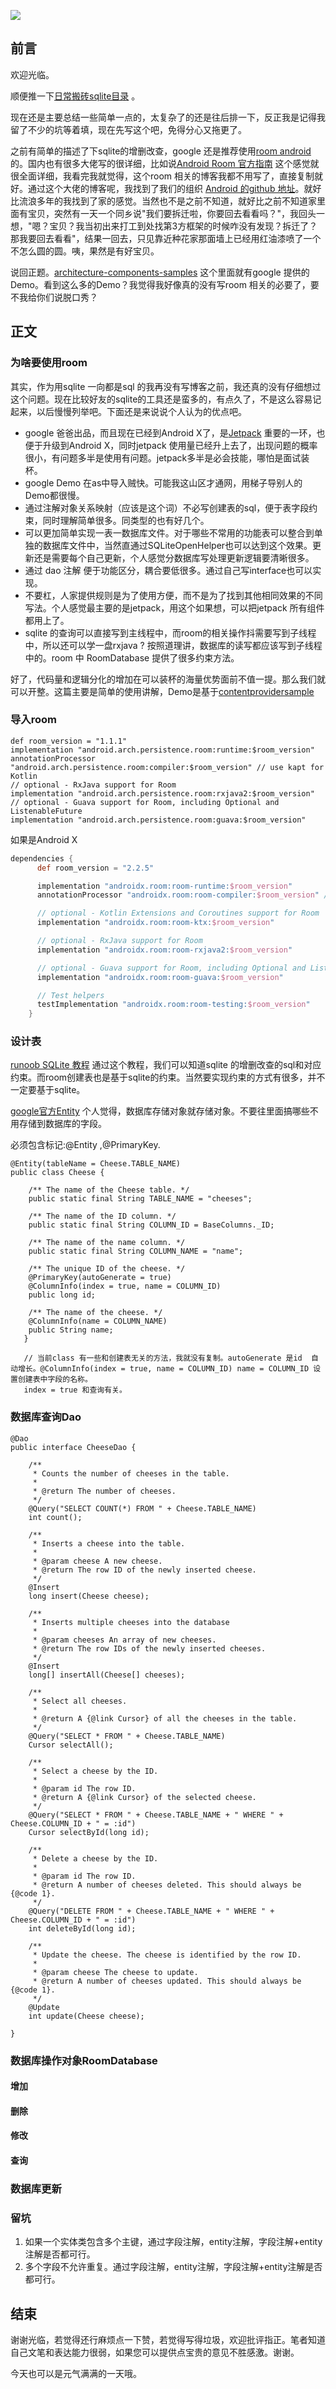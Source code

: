![](https://p3-juejin.byteimg.com/tos-cn-i-k3u1fbpfcp/dcf76e3e7a1646aab6cf921dfffd3a45~tplv-k3u1fbpfcp-zoom-1.image)

## 前言

欢迎光临。

顺便推一下[日常搬砖sqlite目录](https://juejin.im/post/6868506837000388615) 。

现在还是主要总结一些简单一点的，太复杂了的还是往后排一下，反正我是记得我留了不少的坑等着填，现在先写这个吧，免得分心又拖更了。

之前有简单的描述了下sqlite的增删改查，google 还是推荐使用[room android ](https://developer.android.google.cn/training/data-storage/room/index.html)的。国内也有很多大佬写的很详细，比如说[Android Room 官方指南](https://blog.csdn.net/u011897062/article/details/82107709) 这个感觉就很全面详细，我看完我就觉得，这个room 相关的博客我都不用写了，直接复制就好。通过这个大佬的博客呢，我找到了我们的组织 [Android 的github 地址](https://github.com/android?page=1)。就好比流浪多年的我找到了家的感觉。当然也不是之前不知道，就好比之前不知道家里面有宝贝，突然有一天一个同乡说"我们要拆迁啦，你要回去看看吗？"，我回头一想，"嗯？宝贝？我当初出来打工到处找第3方框架的时候咋没有发现？拆迁了？那我要回去看看"，结果一回去，只见靠近种花家那面墙上已经用红油漆喷了一个不怎么圆的圆。咦，果然是有好宝贝。

说回正题。[architecture-components-samples](https://github.com/android/architecture-components-samples) 这个里面就有google 提供的Demo。看到这么多的Demo？我觉得我好像真的没有写room 相关的必要了，要不我给你们说脱口秀？

## 正文

### 为啥要使用room

其实，作为用sqlite 一向都是sql 的我再没有写博客之前，我还真的没有仔细想过这个问题。现在比较好友的sqlite的工具还是蛮多的，有点久了，不是这么容易记起来，以后慢慢列举吧。下面还是来说说个人认为的优点吧。

* google 爸爸出品，而且现在已经到Android X了，是[Jetpack](https://developer.android.com/jetpack) 重要的一环，也便于升级到Android X，同时jetpack 使用量已经升上去了，出现问题的概率很小，有问题多半是使用有问题。jetpack多半是必会技能，哪怕是面试装杯。
* google Demo 在as中导入贼快。可能我这山区才通网，用梯子导别人的Demo都很慢。
* 通过注解对象关系映射（应该是这个词）不必写创建表的sql，便于表字段约束，同时理解简单很多。同类型的也有好几个。
* 可以更加简单实现一表一数据库文件。对于哪些不常用的功能表可以整合到单独的数据库文件中，当然直通过SQLiteOpenHelper也可以达到这个效果。更新还是需要每个自己更新，个人感觉分数据库写处理更新逻辑要清晰很多。
* 通过 dao 注解 便于功能区分，耦合要低很多。通过自己写interface也可以实现。
* 不要杠，人家提供规则是为了使用方便，而不是为了找到其他相同效果的不同写法。个人感觉最主要的是jetpack，用这个如果想，可以把jetpack 所有组件都用上了。
* sqlite 的查询可以直接写到主线程中，而room的相关操作抖需要写到子线程中，所以还可以学一盘rxjava ? 按照道理讲，数据库的读写都应该写到子线程中的。room 中 RoomDatabase 提供了很多约束方法。

好了，代码量和逻辑分化的增加在可以装杯的海量优势面前不值一提。那么我们就可以开整。这篇主要是简单的使用讲解，Demo是基于[contentprovidersample](https://github.com/android/architecture-components-samples/tree/master/PersistenceContentProviderSample)  

### 导入room 

```
def room_version = "1.1.1"
implementation "android.arch.persistence.room:runtime:$room_version"
annotationProcessor "android.arch.persistence.room:compiler:$room_version" // use kapt for Kotlin
// optional - RxJava support for Room
implementation "android.arch.persistence.room:rxjava2:$room_version"
// optional - Guava support for Room, including Optional and ListenableFuture
implementation "android.arch.persistence.room:guava:$room_version"
```

如果是Android X 

```groovy
dependencies {
      def room_version = "2.2.5"

      implementation "androidx.room:room-runtime:$room_version"
      annotationProcessor "androidx.room:room-compiler:$room_version" // For Kotlin use kapt instead of annotationProcessor

      // optional - Kotlin Extensions and Coroutines support for Room
      implementation "androidx.room:room-ktx:$room_version"

      // optional - RxJava support for Room
      implementation "androidx.room:room-rxjava2:$room_version"

      // optional - Guava support for Room, including Optional and ListenableFuture
      implementation "androidx.room:room-guava:$room_version"

      // Test helpers
      testImplementation "androidx.room:room-testing:$room_version"
    }
```

### 设计表

[runoob SQLite 教程](https://www.runoob.com/sqlite/sqlite-tutorial.html) 通过这个教程，我们可以知道sqlite 的增删改查的sql和对应约束。而room创建表也是基于sqlite的约束。当然要实现约束的方式有很多，并不一定要基于sqlite。

[google官方Entity](https://developer.android.google.cn/training/data-storage/room/defining-data)   个人觉得，数据库存储对象就存储对象。不要往里面搞哪些不用存储到数据库的字段。

必须包含标记:@Entity ,@PrimaryKey.

```
@Entity(tableName = Cheese.TABLE_NAME)
public class Cheese {

    /** The name of the Cheese table. */
    public static final String TABLE_NAME = "cheeses";

    /** The name of the ID column. */
    public static final String COLUMN_ID = BaseColumns._ID;

    /** The name of the name column. */
    public static final String COLUMN_NAME = "name";

    /** The unique ID of the cheese. */
    @PrimaryKey(autoGenerate = true)
    @ColumnInfo(index = true, name = COLUMN_ID)
    public long id;

    /** The name of the cheese. */
    @ColumnInfo(name = COLUMN_NAME)
    public String name;
   }
   
   // 当前class 有一些和创建表无关的方法，我就没有复制。autoGenerate 是id  自动增长。@ColumnInfo(index = true, name = COLUMN_ID) name = COLUMN_ID 设置创建表中字段的名称。
   index = true 和查询有关。
```

### 数据库查询Dao

```
@Dao
public interface CheeseDao {

    /**
     * Counts the number of cheeses in the table.
     *
     * @return The number of cheeses.
     */
    @Query("SELECT COUNT(*) FROM " + Cheese.TABLE_NAME)
    int count();

    /**
     * Inserts a cheese into the table.
     *
     * @param cheese A new cheese.
     * @return The row ID of the newly inserted cheese.
     */
    @Insert
    long insert(Cheese cheese);

    /**
     * Inserts multiple cheeses into the database
     *
     * @param cheeses An array of new cheeses.
     * @return The row IDs of the newly inserted cheeses.
     */
    @Insert
    long[] insertAll(Cheese[] cheeses);

    /**
     * Select all cheeses.
     *
     * @return A {@link Cursor} of all the cheeses in the table.
     */
    @Query("SELECT * FROM " + Cheese.TABLE_NAME)
    Cursor selectAll();

    /**
     * Select a cheese by the ID.
     *
     * @param id The row ID.
     * @return A {@link Cursor} of the selected cheese.
     */
    @Query("SELECT * FROM " + Cheese.TABLE_NAME + " WHERE " + Cheese.COLUMN_ID + " = :id")
    Cursor selectById(long id);

    /**
     * Delete a cheese by the ID.
     *
     * @param id The row ID.
     * @return A number of cheeses deleted. This should always be {@code 1}.
     */
    @Query("DELETE FROM " + Cheese.TABLE_NAME + " WHERE " + Cheese.COLUMN_ID + " = :id")
    int deleteById(long id);

    /**
     * Update the cheese. The cheese is identified by the row ID.
     *
     * @param cheese The cheese to update.
     * @return A number of cheeses updated. This should always be {@code 1}.
     */
    @Update
    int update(Cheese cheese);

}
```



### 数据库操作对象RoomDatabase



#### 增加

#### 删除

#### 修改

#### 查询

### 数据库更新



### 留坑

1. 如果一个实体类包含多个主键，通过字段注解，entity注解，字段注解+entity注解是否都可行。
2. 多个字段不允许重复。通过字段注解，entity注解，字段注解+entity注解是否都可行。

## 结束

谢谢光临，若觉得还行麻烦点一下赞，若觉得写得垃圾，欢迎批评指正。笔者知道自己文笔和表达能力很弱，如果您可以提供点宝贵的意见不胜感激。谢谢。

今天也可以是元气满满的一天哦。

